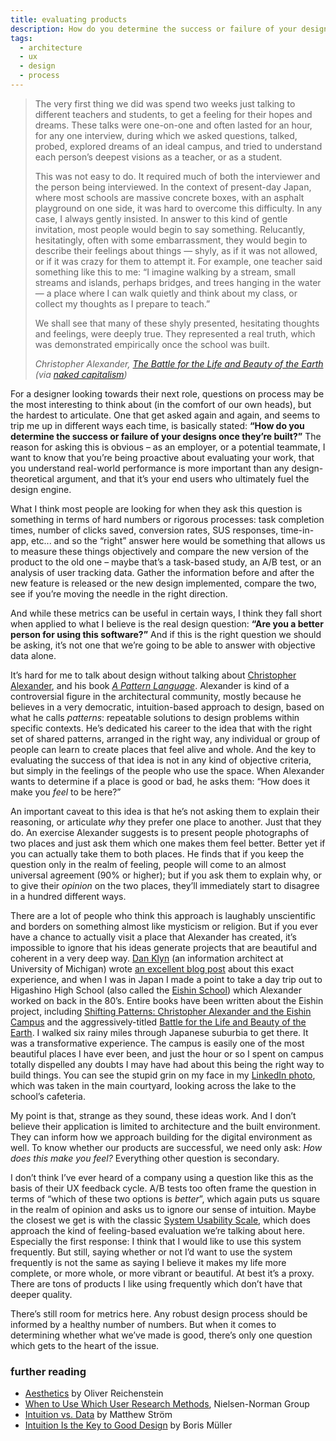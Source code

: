 ```yaml
---
title: evaluating products
description: How do you determine the success or failure of your designs once they’re built?
tags:
  - architecture
  - ux
  - design
  - process
---
```


> The very first thing we did was spend two weeks just talking to different teachers and students, to get a feeling for their hopes and dreams. These talks were one-on-one and often lasted for an hour, for any one interview, during which we asked questions, talked, probed, explored dreams of an ideal campus, and tried to understand each person’s deepest visions as a teacher, or as a student.
> 
> This was not easy to do. It required much of both the interviewer and the person being interviewed. In the context of present-day Japan, where most schools are massive concrete boxes, with an asphalt playground on one side, it was hard to overcome this difficulty.  In any case, I always gently insisted. In answer to this kind of gentle invitation, most people would begin to say something. Relucantly, hesitatingly, often with some embarrassment, they would begin to describe their feelings about things — shyly, as if it was not allowed, or if it was crazy for them to attempt it. For example, one teacher said something like this to me: “I imagine walking by a stream, small streams and islands, perhaps bridges, and trees hanging in the water — a place where I can walk quietly and think about my class, or collect my thoughts as I prepare to teach.”
> 
> We shall see that many of these shyly presented, hesitating thoughts and feelings, were deeply true. They represented a real truth, which was demonstrated empirically once the school was built.
> 
> <cite>Christopher Alexander, *[The Battle for the Life and Beauty of the Earth][7]* <br/>(via [naked capitalism][11])</cite>

For a designer looking towards their next role, questions on process may be the most interesting to think about (in the comfort of our own heads), but the hardest to articulate. One that get asked again and again, and seems to trip me up in different ways each time, is basically stated: **“How do you determine the success or failure of your designs once they’re built?”** The reason for asking this is obvious – as an employer, or a potential teammate, I want to know that you’re being proactive about evaluating your work, that you understand real-world performance is more important than any design-theoretical argument, and that it’s your end users who ultimately fuel the design engine.

What I think most people are looking for when they ask this question is something in terms of hard numbers or rigorous processes: task completion times, number of clicks saved, conversion rates, SUS responses, time-in-app, etc... and so the “right” answer here would be something that allows us to measure these things objectively and compare the new version of the product to the old one – maybe that’s a task-based study, an A/B test, or an analysis of user tracking data. Gather the information before and after the new feature is released or the new design implemented, compare the two, see if you’re moving the needle in the right direction.

And while these metrics can be useful in certain ways, I think they fall short when applied to what I believe is the real design question: **“Are you a better person for using this software?”** And if this is the right question we should be asking, it’s not one that we’re going to be able to answer with objective data alone.

It’s hard for me to talk about design without talking about [Christopher Alexander][1], and his book *[A Pattern Language][2]*. Alexander is kind of a controversial figure in the architectural community, mostly because he believes in a very democratic, intuition-based approach to design, based on what he calls *patterns*: repeatable solutions to design problems within specific contexts. He’s dedicated his career to the idea that with the right set of shared patterns, arranged in the right way, any individual or group of people can learn to create places that feel alive and whole. And the key to evaluating the success of that idea is not in any kind of objective criteria, but simply in the feelings of the people who use the space. When Alexander wants to determine if a place is good or bad, he asks them: “How does it make you *feel* to be here?”

An important caveat to this idea is that he’s not asking them to explain their reasoning, or articulate *why* they prefer one place to another. Just that they do. An exercise Alexander suggests is to present people photographs of two places and just ask them which one makes them feel better. Better yet if you can actually take them to both places. He finds that if you keep the question only in the realm of feeling, people will come to an almost universal agreement (90% or higher); but if you ask them to explain why, or to give their *opinion* on the two places, they’ll immediately start to disagree in a hundred different ways.

There are a lot of people who think this approach is laughably unscientific and borders on something almost like mysticism or religion. But if you ever have a chance to actually visit a place that Alexander has created, it’s impossible to ignore that his ideas generate projects that are beautiful and coherent in a very deep way. [Dan Klyn][3] (an information architect at University of Michigan) wrote [an excellent blog post][4] about this exact experience, and when I was in Japan I made a point to take a day trip out to Higashino High School (also called the [Eishin School][5]) which Alexander worked on back in the 80’s.   Entire books have been written about the Eishin project, including [Shifting Patterns: Christopher Alexander and the Eishin Campus][6] and the aggressively-titled [Battle for the Life and Beauty of the Earth][7]. I walked six rainy miles through Japanese suburbia to get there. It was a transformative experience. The campus is easily one of the most beautiful places I have ever been, and just the hour or so I spent on campus totally dispelled any doubts I may have had about this being the right way to build things. You can see the stupid grin on my face in my [LinkedIn photo][8], which was taken in the main courtyard, looking across the lake to the school’s cafeteria.

My point is that, strange as they sound, these ideas work. And I don’t believe their application is limited to architecture and the built environment. They can inform how we approach building for the digital environment as well. To know whether our products are successful, we need only ask: *How does this make you feel?* Everything other question is secondary.

I don’t think I’ve ever heard of a company using a question like this as the basis of their UX feedback cycle. A/B tests too often frame the question in terms of “which of these two options is *better*”, which again puts us square in the realm of opinion and asks us to ignore our sense of intuition. Maybe the closest we get is with the classic [System Usability Scale][9], which does approach the kind of feeling-based evaluation we’re talking about here. Especially the first response: I think that I would like to use this system frequently. But still, saying whether or not I’d want to use the system frequently is not the same as saying I believe it makes my life more complete, or more whole, or more vibrant or beautiful. At best it’s a proxy. There are tons of products I like using frequently which don’t have that deeper quality.

There’s still room for metrics here. Any robust design process should be informed by a healthy number of numbers. But when it comes to determining whether what we’ve made is good, there’s only one question which gets to the heart of the issue.

### further reading

- [Aesthetics][10] by Oliver Reichenstein
- [When to Use Which User Research Methods][12], Nielsen-Norman Group
- [Intuition vs. Data][13] by Matthew Ström
- [Intuition Is the Key to Good Design][14] by Boris Müller

[1]: https://en.wikipedia.org/wiki/Christopher_Alexander
[2]: https://en.wikipedia.org/wiki/A_Pattern_Language
[3]: https://understandinggroup.com/dan-klyn
[4]: https://blog.usejournal.com/einmal-ist-keinmal-28afb7965ab3
[5]: https://www.flickr.com/photos/kakeda/sets/72157622334241919/
[6]: https://www.amazon.com/Shifting-Patterns-Christopher-Alexander-Eishin/dp/3038601497
[7]: https://www.amazon.com/Battle-Life-Beauty-Earth-World-Systems/dp/0199898073/
[8]: https://www.linkedin.com/in/nick-trombley/
[9]: https://www.usability.gov/how-to-and-tools/methods/system-usability-scale.html
[10]: https://ia.net/topics/aesthetics
[11]: https://www.nakedcapitalism.com/2013/04/notes-and-excursions-on-christopher-alexanders-the-battle-for-the-life-and-beauty-of-the-earth.html
[12]: https://www.nngroup.com/articles/which-ux-research-methods/
[13]: https://matthewstrom.com/writing/intuition/
[14]: https://modus.medium.com/in-defence-of-intuition-f924ab82f76b